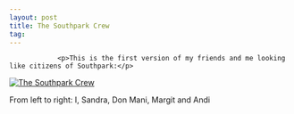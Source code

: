 ```yaml
---
layout: post
title: The Southpark Crew
tag: 
---
```



                <p>This is the first version of my friends and me looking like citizens of Southpark:</p>
<p><a title="The Southpark Crew" class="imagelink" href="/uploads/southpark1.jpg"><img alt="The Southpark Crew" id="image539" src="/uploads/southpark1.thumbnail.jpg" /></a></p>
<p>From left to right: I, Sandra, Don Mani, Margit and Andi</p>
            
